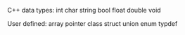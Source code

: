C++ data types: 
    int
    char
    string
    bool
    float
    double
    void

User defined:
    array
    pointer
    class
    struct
    union
    enum
    typdef